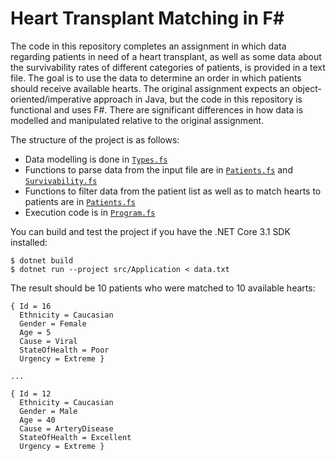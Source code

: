 # Heart Transplant Matching in F#

The code in this repository completes an assignment in which data regarding patients in need
of a heart transplant, as well as some data about the survivability rates of different categories
of patients, is provided in a text file. The goal is to use the data to determine an order in which
patients should receive available hearts. The original assignment expects an object-oriented/imperative
approach in Java, but the code in this repository is functional and uses F#. There are significant
differences in how data is modelled and manipulated relative to the original assignment.

The structure of the project is as follows:

* Data modelling is done in [`Types.fs`](./src/Application/Types.fs)
* Functions to parse data from the input file are in [`Patients.fs`](./src/Application/Patient.fs) and [`Survivability.fs`](./src/Application/Survivability.fs)
* Functions to filter data from the patient list as well as to match hearts to patients are in [`Patients.fs`](./src/Application/Patient.fs)
* Execution code is in [`Program.fs`](./src/Application/Program.fs)

You can build and test the project if you have the .NET Core 3.1 SDK installed:

```
$ dotnet build
$ dotnet run --project src/Application < data.txt
```

The result should be 10 patients who were matched to 10 available hearts:

```
{ Id = 16
  Ethnicity = Caucasian
  Gender = Female
  Age = 5
  Cause = Viral
  StateOfHealth = Poor
  Urgency = Extreme }

...

{ Id = 12
  Ethnicity = Caucasian
  Gender = Male
  Age = 40
  Cause = ArteryDisease
  StateOfHealth = Excellent
  Urgency = Extreme }
```